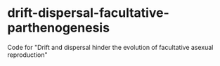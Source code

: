 # drift-dispersal-facultative-parthenogenesis
Code for "Drift and dispersal hinder the evolution of facultative asexual reproduction"

